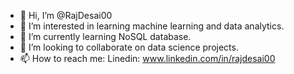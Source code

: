 - 👋 Hi, I’m @RajDesai00
- 👀 I’m interested in learning machine learning and data analytics.
- 🌱 I’m currently learning NoSQL database.
- 💞️ I’m looking to collaborate on data science projects.
- 📫 How to reach me: Linedin: www.linkedin.com/in/rajdesai00

<!---
RajDesai00/RajDesai00 is a ✨ special ✨ repository because its `README.md` (this file) appears on your GitHub profile.
You can click the Preview link to take a look at your changes.
--->
